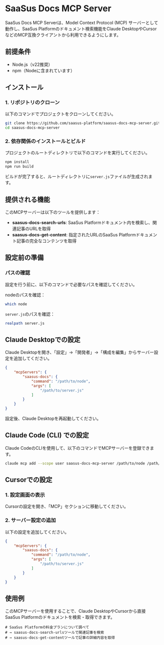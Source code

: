 # SaaSus Docs MCP Server

SaaSus Docs MCP Serverは、Model Context Protocol (MCP) サーバーとして動作し、SaaSus Platformのドキュメント検索機能をClaude DesktopやCursorなどのMCP互換クライアントから利用できるようにします。

## 前提条件

- Node.js（v22推奨）
- npm（Nodeに含まれています）

## インストール

### 1. リポジトリのクローン

以下のコマンドでプロジェクトをクローンしてください。

```sh
git clone https://github.com/saasus-platform/saasus-docs-mcp-server.git
cd saasus-docs-mcp-server
```

### 2. 依存関係のインストールとビルド

プロジェクトのルートディレクトリで以下のコマンドを実行してください。

```sh
npm install
npm run build
```

ビルドが完了すると、ルートディレクトリに`server.js`ファイルが生成されます。

## 提供される機能

このMCPサーバーは以下のツールを提供します：

- **saasus-docs-search-urls**: SaaSus Platformドキュメント内を検索し、関連記事のURLを取得
- **saasus-docs-get-content**: 指定されたURLのSaaSus Platformドキュメント記事の完全なコンテンツを取得

## 設定前の準備

### パスの確認

設定を行う前に、以下のコマンドで必要なパスを確認してください。

nodeのパスを確認：

```sh
which node
```

`server.js`のパスを確認：

```sh
realpath server.js
```

## Claude Desktopでの設定

Claude Desktopを開き、「設定」→「開発者」→「構成を編集」からサーバー設定を追加してください。

```json
{
    "mcpServers": {
        "saasus-docs": {
            "command": "/path/to/node",
            "args": [
                "/path/to/server.js"
            ]
        }
    }
}
```

設定後、Claude Desktopを再起動してください。

## Claude Code (CLI) での設定

Claude CodeのCLIを使用して、以下のコマンドでMCPサーバーを登録できます。

```sh
claude mcp add --scope user saasus-docs-mcp-server /path/to/node /path/to/server.js
```

## Cursorでの設定

### 1. 設定画面の表示

Cursorの設定を開き、「MCP」セクションに移動してください。

### 2. サーバー設定の追加

以下の設定を追加してください。

```json
{
    "mcpServers": {
        "saasus-docs": {
            "command": "/path/to/node",
            "args": [
                "/path/to/server.js"
            ]
        }
    }
}
```

## 使用例

このMCPサーバーを使用することで、Claude DesktopやCursorから直接SaaSus Platformのドキュメントを検索・取得できます。

```
# SaaSus Platformの料金プランについて調べて
# → saasus-docs-search-urlsツールで関連記事を検索
# → saasus-docs-get-contentツールで記事の詳細内容を取得
```
